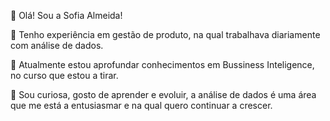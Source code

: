  👋 Olá! Sou a Sofia Almeida! 
 
🔭 Tenho experiência em gestão de produto, na qual trabalhava diariamente com análise de dados.

🌱 Atualmente estou aprofundar conhecimentos em Bussiness Inteligence, no curso que estou a tirar.

💬 Sou curiosa, gosto de aprender e evoluir, a análise de dados é uma área que me está a entusiasmar e na qual quero continuar a crescer.

